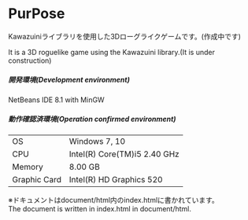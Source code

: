# PurPose

Kawazuiniライブラリを使用した3Dローグライクゲームです。(作成中です)

It is a 3D roguelike game using the Kawazuini library.(It is under construction)

##### 開発環境(Development environment)
NetBeans IDE 8.1 with MinGW

##### 動作確認済環境(Operation confirmed environment)
|||
|:--|:--|
|OS|Windows 7, 10|
|CPU|Intel(R) Core(TM)i5 2.40 GHz|
|Memory|8.00 GB|
|Graphic Card|Intel(R) HD Graphics 520|

※ドキュメントはdocument/html内のindex.htmlに書かれています。  
The document is written in index.html in document/html.

